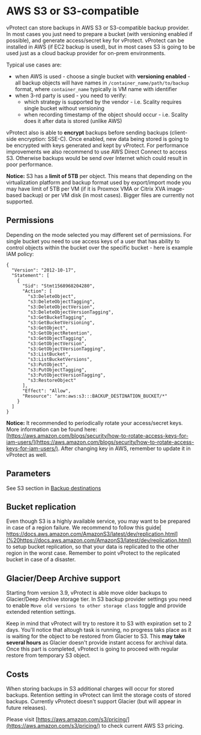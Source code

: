 # AWS S3 or S3-compatible

vProtect can store backups in AWS S3 or S3-compatible backup provider. In most cases you just need to prepare a bucket \(with versioning enabled if possible\), and generate access/secret key for vProtect. vProtect can be installed in AWS \(if EC2 backup is used\), but in most cases S3 is going to be used just as a cloud backup provider for on-prem environments.

Typical use cases are:

* when AWS is used - choose a single bucket with **versioning enabled** - all backup objects will have names in `/container_name/path/to/backup` format, where `container_name` typically is VM name with identifier 
* when 3-rd party is used - you need to verify:
  * which strategy is supported by the vendor - i.e. Scality requires single bucket without versioning 
  * when recording timestamp of the object should occur - i.e. Scality does it after data is stored \(unlike AWS\)

vProtect also is able to **encrypt** backups before sending backups \(client-side encryption: SSE-C\). Once enabled, new data being stored is going to be encrypted with keys generated and kept by vProtect. For performance improvements we also recommend to use AWS Direct Connect to access S3. Otherwise backups would be send over Internet which could result in poor performance.

**Notice:** S3 has a **limit of 5TB** per object. This means that depending on the virtualization platform and backup format used by export/import mode you may have limit of 5TB per VM \(if it is Proxmox VMA or Citrix XVA image-based backup\) or per VM disk \(in most cases\). Bigger files are currently not supported.

## Permissions

Depending on the mode selected you may different set of permissions. For single bucket you need to use access keys of a user that has ability to control objects within the bucket over the specific bucket - here is example IAM policy:

```text
{
  "Version": "2012-10-17",
  "Statement": [
    {
      "Sid": "Stmt1568968204280",
      "Action": [
        "s3:DeleteObject",
        "s3:DeleteObjectTagging",
        "s3:DeleteObjectVersion",
        "s3:DeleteObjectVersionTagging",
        "s3:GetBucketTagging",
        "s3:GetBucketVersioning",
        "s3:GetObject",
        "s3:GetObjectRetention",
        "s3:GetObjectTagging",
        "s3:GetObjectVersion",
        "s3:GetObjectVersionTagging",
        "s3:ListBucket",
        "s3:ListBucketVersions",
        "s3:PutObject",
        "s3:PutObjectTagging",
        "s3:PutObjectVersionTagging",
        "s3:RestoreObject"
      ],
      "Effect": "Allow",
      "Resource": "arn:aws:s3:::BACKUP_DESTINATION_BUCKET/*"
    }
  ]
}
```

**Notice:** It recommended to periodically rotate your access/secret keys. More information can be found here: [https://aws.amazon.com/blogs/security/how-to-rotate-access-keys-for-iam-users/](https://aws.amazon.com/blogs/security/how-to-rotate-access-keys-for-iam-users/). After changing key in AWS, remember to update it in vProtect as well.

## Parameters

See S3 section in [Backup destinations](../../admin_webui_overview/admin_webui_bd.md#s3)

## Bucket replication

Even though S3 is a highly available service, you may want to be prepared in case of a region failure. We recommend to follow this guide[ https://docs.aws.amazon.com/AmazonS3/latest/dev/replication.html](%20https://docs.aws.amazon.com/AmazonS3/latest/dev/replication.html) to setup bucket replication, so that your data is replicated to the other region in the worst case. Remember to point vProtect to the replicated bucket in case of a disaster.

## Glacier/Deep Archive support

Starting from version 3.9, vProtect is able move older backups to Glacier/Deep Archive storage tier. In S3 backup provider settings you need to enable `Move old versions to other storage class` toggle and provide extended retention settings.

Keep in mind that vProtect will try to restore it to S3 with expiration set to 2 days. You'll notice that altough task is running, no progress taks place as it is waiting for the object to be restored from Glacier to S3. This **may take several hours** as Glacier doesn't provide instant access for archival data. Once this part is completed, vProtect is going to proceed with regular restore from temporary S3 object.

## Costs

When storing backups in S3 additional charges will occur for stored backups. Retention setting in vProtect can limit the storage costs of stored backups. Currently vProtect doesn't support Glacier \(but will appear in future releases\).

Please visit [https://aws.amazon.com/s3/pricing/](https://aws.amazon.com/s3/pricing/) to check current AWS S3 pricing.

